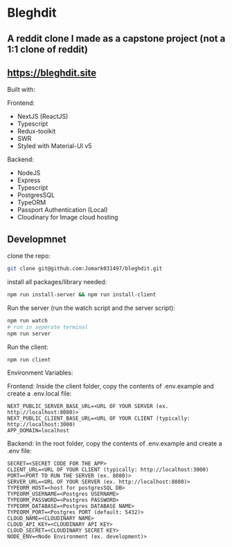 # Bleghdit

## A reddit clone I made as a capstone project (not a 1:1 clone of reddit)

## https://bleghdit.site

Built with:

Frontend:

- NextJS (ReactJS)
- Typescript
- Redux-toolkit
- SWR
- Styled with Material-UI v5

Backend:

- NodeJS
- Express
- Typescript
- PostgresSQL
- TypeORM
- Passport Authentication (Local)
- Cloudinary for Image cloud hosting

## Developmnet

clone the repo:

```sh
git clone git@github.com:Jomark031497/bleghdit.git
```

install all packages/library needed:

```sh
npm run install-server && npm run install-client
```

Run the server (run the watch script and the server script):

```sh
npm run watch
# run in seperate terminal
npm run server
```

Run the client:

```sh
npm run client
```

Environment Variables:

Frontend:
Inside the client folder, copy the contents of .env.example and create a .env.local file:

```
NEXT_PUBLIC_SERVER_BASE_URL=<URL OF YOUR SERVER (ex. http://localhost:8080)>
NEXT_PUBLIC_CLIENT_BASE_URL=<URL OF YOUR CLIENT (typically: http://localhost:3000)
APP_DOMAIN=localhost
```

Backend:
In the root folder, copy the contents of .env.example and create a .env file:

```
SECRET=<SECRET CODE FOR THE APP>
CLIENT_URL=<URL OF YOUR CLIENT (typically: http://localhost:3000)
PORT=<PORT TO RUN THE SERVER (ex. 8080)>
SERVER_URL=<URL OF YOUR SERVER (ex. http://localhost:8080)>
TYPEORM_HOST=<host for postgresSQL DB>
TYPEORM_USERNAME=<Postgres USERNAME>
TYPEORM_PASSWORD=<Postgres PASSWORD>
TYPEORM_DATABASE=<Postgres DATABASE NAME>
TYPEORM_PORT=<Postgres PORT (default: 5432)>
CLOUD_NAME=<CLOUDINARY NAME>
CLOUD_API_KEY=<CLOUDINARY API KEY>
CLOUD_SECRET=<CLOUDINARY SECRET KEY>
NODE_ENV=<Node Environment (ex. development)>
```
